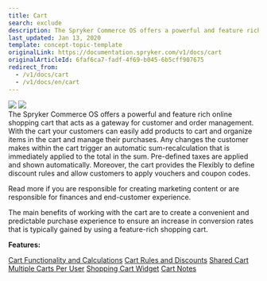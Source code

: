 ```yaml
---
title: Cart
search: exclude
description: The Spryker Commerce OS offers a powerful and feature rich online shopping cart that acts as a gateway for customer and order management.
last_updated: Jan 13, 2020
template: concept-topic-template
originalLink: https://documentation.spryker.com/v1/docs/cart
originalArticleId: 6faf6ca7-fadf-4f69-b045-6b5cff907675
redirect_from:
  - /v1/docs/cart
  - /v1/docs/en/cart
---
```


<div class='feature-text'>
    <div class='feature-images'>
    <img class="light-mode" src="https://spryker.s3.eu-central-1.amazonaws.com/docs/Document+360/Capabilities+icons/light/cart.svg"/>
    <img class="dark-mode" src="https://spryker.s3.eu-central-1.amazonaws.com/docs/Document+360/Capabilities+icons/dark/cart.svg"/>
    </div>
    <div class="feature-text-wrap">
The Spryker Commerce OS offers a powerful and feature rich online shopping cart that acts as a gateway for customer and order management. With the cart your customers can easily add products to cart and organize items in the cart and manage their purchases. Any changes the customer makes within the cart trigger an automatic sum-recalculation that is immediately applied to the total in the sum. Pre-defined taxes are applied and shown automatically. Moreover, the cart provides the Flexibly to define discount rules and allow customers to apply vouchers and coupon codes.

Read more if you are responsible for creating marketing content or are responsible for finances and end-customer experience.

The main benefits of working with the cart are to create a convenient and predictable purchase experience to ensure an increase in conversion rates that is typically gained by using a feature-rich shopping cart.
</div>
</div>

**Features:**
<div>
<a class="feature-link" href="/docs/scos/dev/feature-walkthroughs/{{page.version}}/cart-feature-walkthrough/cart-functionality-and-calculations.html">Cart Functionality and Calculations</a>   
<a class="feature-link" href="/docs/scos/user/features/{{page.version}}/promotions-discounts-feature-overview.html">Cart Rules and Discounts</a>   
<a class="feature-link" href="/docs/scos/user/features/{{page.version}}/shared-carts-feature-overview.html">Shared Cart</a>   
<a class="feature-link" href="/docs/scos/user/shop-user-guides/{{page.version}}/shop-application-guide/cart/multiple-carts-per-user-feature-overview.html">Multiple Carts Per User</a>   
    <a class="feature-link" href="/docs/scos/user/features/{{page.version}}/cart-feature-overview/cart-widget-overview.html">Shopping Cart Widget</a>  
    <a class="feature-link" href="/docs/scos/user/features/{{page.version}}/cart-feature-overview/cart-notes-overview.html">Cart Notes</a>  
    </div>
